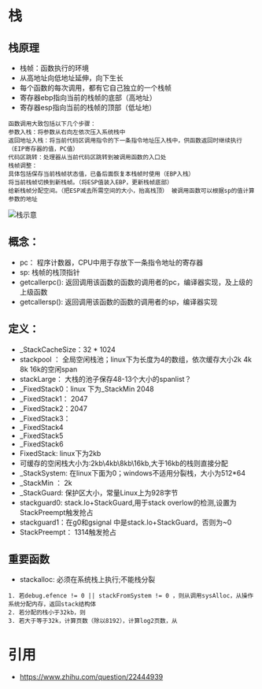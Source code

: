 # 栈
## 栈原理
- 栈帧：函数执行的环境
- 从高地址向低地址延伸，向下生长
- 每个函数的每次调用，都有它自己独立的一个栈帧
- 寄存器ebp指向当前的栈帧的底部（高地址）
- 寄存器esp指向当前的栈帧的顶部（低址地）
```
函数调用大致包括以下几个步骤：
参数入栈：将参数从右向左依次压入系统栈中
返回地址入栈：将当前代码区调用指令的下一条指令地址压入栈中，供函数返回时继续执行（EIP寄存器的值，PC值）
代码区跳转：处理器从当前代码区跳转到被调用函数的入口处
栈帧调整：
具体包括保存当前栈帧状态值，已备后面恢复本栈帧时使用（EBP入栈）
将当前栈帧切换到新栈帧。（将ESP值装入EBP，更新栈帧底部）
给新栈帧分配空间。（把ESP减去所需空间的大小，抬高栈顶） 被调用函数可以根据sp的值计算参数的地址
```
![栈示意](https://pic2.zhimg.com/1314ce0c49d0a1e2800e23ca3d5cdd75_r.jpg?source=1940ef5c)

## 概念：
- pc： 程序计数器，CPU中用于存放下一条指令地址的寄存器
- sp: 栈帧的栈顶指针
- getcallerpc(): 返回调用该函数的函数的调用者的pc，编译器实现，及上级的上级函数
- getcallersp(): 返回调用该函数的函数的调用者的sp，编译器实现
## 定义：
- _StackCacheSize：32 * 1024
- stackpool ： 全局空闲栈池；linux下为长度为4的数组，依次缓存大小2k 4k 8k 16k的空闲span
- stackLarge： 大栈的池子保存48-13个大小的spanlist？
- _FixedStack0：linux 下为_StackMin 2048
- _FixedStack1： 2047
- _FixedStack2：2047
- _FixedStack3：
- _FixedStack4
- _FixedStack5
- _FixedStack6
- FixedStack: linux下为2kb
- 可缓存的空闲栈大小为:2kb\4kb\8kb\16kb,大于16kb的栈则直接分配
- _StackSystem: 在linux下面为0；windows不适用分裂栈，大小为512*64
- _StackMin ： 2k
- _StackGuard: 保护区大小，常量Linux上为928字节
- stackguard0: stack.lo+StackGuard,用于stack overlow的检测,设置为StackPreempt触发抢占
- stackguard1：在g0和gsignal 中是stack.lo+StackGuard，否则为~0
- StackPreempt： 1314触发抢占

## 重要函数
- stackalloc: 必须在系统栈上执行;不能栈分裂
```
1. 若debug.efence != 0 || stackFromSystem != 0 ，则从调用sysAlloc，从操作系统分配内存，返回stack结构体
2. 若分配的栈小于32kb，则
3. 若大于等于32k，计算页数（除以8192），计算log2页数，从
```
# 引用
- https://www.zhihu.com/question/22444939
